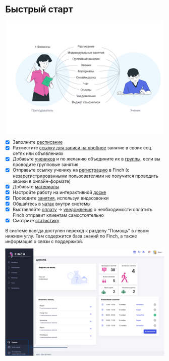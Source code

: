 # Быстрый старт

![](<../.gitbook/assets/image (22).png>)

* [x] Заполните [расписание](../zanyatiya-i-videozvonki/raspisanie.md)
* [x] Разместите [ссылку для записи на пробное](ssylka-zapis-na-probnoe.md) занятие в своих соц. сетях или объявлениях
* [x] Добавьте [учеников](../ucheniki-i-gruppy/ucheniki.md) и по желанию объедините их в [группы](../ucheniki-i-gruppy/gruppy.md), если вы проводите групповые занятия
* [x] Отправьте ссылку ученику на [регистрацию](../ucheniki-i-gruppy/ucheniki.md#registraciya-uchenikov) в Finch (с незарегистрированными пользователями не получится проводить звонки в онлайн-формате)
* [x] Добавьте [материалы](broken-reference)
* [x] Настройте работу на интерактивной [доске](../zanyatiya-i-videozvonki/provedenie-zanyatii-v-onlain-formate/ispolzovanie-interaktivnoi-doski.md)
* [x] Проводите [занятия](broken-reference), используя видеозвонки
* [x] Общайтесь в [чатах](../uvedomleniya-i-chaty/chaty.md) внутри системы
* [x] Выставляйте [оплату](../ucheniki-i-gruppy/stoimost-zanyatii-vystavlenie-oplaty.md) -> [уведомления](../uvedomleniya-i-chaty/uvedomleniya.md) о необходимости оплатить Finch отправит клиентам самостоятельно
* [x] Смотрите [статистику](../statistika/finansy.md)

В системе всегда доступен переход к разделу "Помощь" в левом нижнем углу. Там содержится база знаний по Finch, а также информация о связи с поддержкой.

![](<../.gitbook/assets/image (120).png>)
